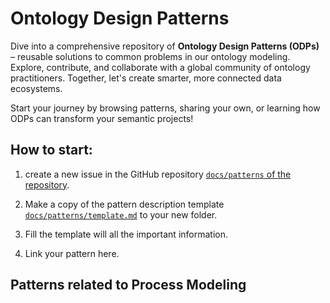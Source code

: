 # Ontology Design Patterns

Dive into a comprehensive repository of **Ontology Design Patterns (ODPs)** – reusable solutions to common problems in our ontology modeling. Explore, contribute, and collaborate with a global community of ontology practitioners. Together, let's create smarter, more connected data ecosystems.

Start your journey by browsing patterns, sharing your own, or learning how ODPs can transform your semantic projects!

## How to start:

1. create a new issue in the GitHub repository [`docs/patterns` of the repository](https://github.com/ISE-FIZKarlsruhe/ISEpatterns/issues). 

2. Make a copy of the pattern description template [`docs/patterns/template.md`](patterns/template.md) to your new folder.

3. Fill the template will all the important information. 

4. Link your pattern here.



## Patterns related to Process Modeling